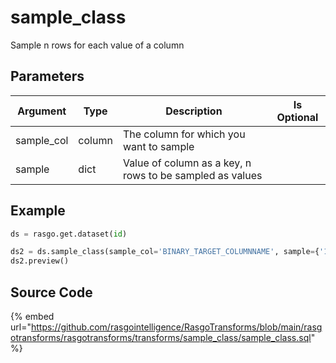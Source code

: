 

# sample_class

Sample n rows for each value of a column

## Parameters

|  Argument  |  Type  |                       Description                        | Is Optional |
| ---------- | ------ | -------------------------------------------------------- | ----------- |
| sample_col | column | The column for which you want to sample                  |             |
| sample     | dict   | Value of column as a key, n rows to be sampled as values |             |


## Example

```python
ds = rasgo.get.dataset(id)

ds2 = ds.sample_class(sample_col='BINARY_TARGET_COLUMNNAME', sample={'1':15000, '0':60000})
ds2.preview()
```

## Source Code

{% embed url="https://github.com/rasgointelligence/RasgoTransforms/blob/main/rasgotransforms/rasgotransforms/transforms/sample_class/sample_class.sql" %}
